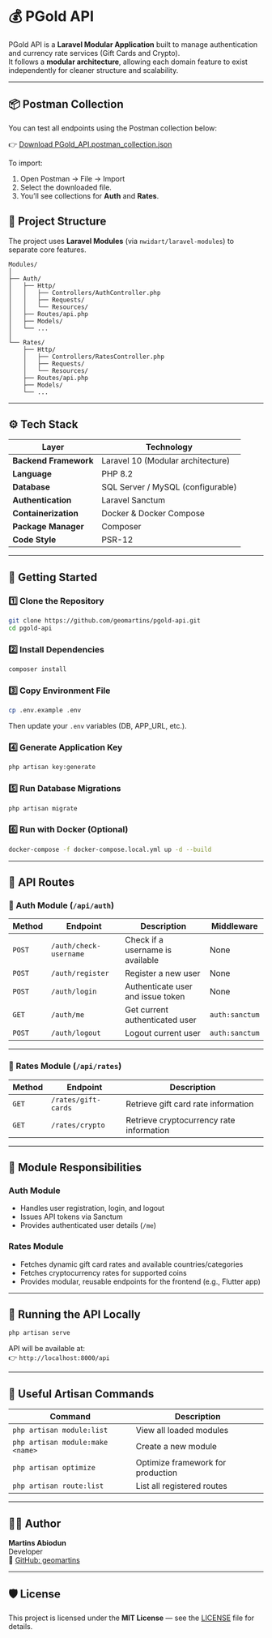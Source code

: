 # 💰 PGold API

PGold API is a **Laravel Modular Application** built to manage authentication and currency rate services (Gift Cards and Crypto).  
It follows a **modular architecture**, allowing each domain feature to exist independently for cleaner structure and scalability.

---


## 📦 Postman Collection
You can test all endpoints using the Postman collection below:

👉 [Download PGold_API.postman_collection.json](./PGold_API.postman_collection.json)

To import:
1. Open Postman → File → Import
2. Select the downloaded file.
3. You’ll see collections for **Auth** and **Rates**.


## 🧩 Project Structure

The project uses **Laravel Modules** (via `nwidart/laravel-modules`) to separate core features.

```
Modules/
│
├── Auth/
│   ├── Http/
│   │   ├── Controllers/AuthController.php
│   │   ├── Requests/
│   │   └── Resources/
│   ├── Routes/api.php
│   ├── Models/
│   └── ...
│
└── Rates/
    ├── Http/
    │   ├── Controllers/RatesController.php
    │   ├── Requests/
    │   └── Resources/
    ├── Routes/api.php
    ├── Models/
    └── ...
```

---

## ⚙️ Tech Stack

| Layer | Technology |
|-------|-------------|
| **Backend Framework** | Laravel 10 (Modular architecture) |
| **Language** | PHP 8.2 |
| **Database** | SQL Server / MySQL (configurable) |
| **Authentication** | Laravel Sanctum |
| **Containerization** | Docker & Docker Compose |
| **Package Manager** | Composer |
| **Code Style** | PSR-12 |

---

## 🚀 Getting Started

### 1️⃣ Clone the Repository

```bash
git clone https://github.com/geomartins/pgold-api.git
cd pgold-api
```

### 2️⃣ Install Dependencies

```bash
composer install
```

### 3️⃣ Copy Environment File

```bash
cp .env.example .env
```

Then update your `.env` variables (DB, APP_URL, etc.).

### 4️⃣ Generate Application Key

```bash
php artisan key:generate
```

### 5️⃣ Run Database Migrations

```bash
php artisan migrate
```

### 6️⃣ Run with Docker (Optional)

```bash
docker-compose -f docker-compose.local.yml up -d --build
```

---

## 🧠 API Routes

### 🔐 Auth Module (`/api/auth`)

| Method | Endpoint | Description | Middleware |
|---------|-----------|-------------|-------------|
| `POST` | `/auth/check-username` | Check if a username is available | None |
| `POST` | `/auth/register` | Register a new user | None |
| `POST` | `/auth/login` | Authenticate user and issue token | None |
| `GET` | `/auth/me` | Get current authenticated user | `auth:sanctum` |
| `POST` | `/auth/logout` | Logout current user | `auth:sanctum` |

---

### 💱 Rates Module (`/api/rates`)

| Method | Endpoint | Description |
|---------|-----------|-------------|
| `GET` | `/rates/gift-cards` | Retrieve gift card rate information |
| `GET` | `/rates/crypto` | Retrieve cryptocurrency rate information |

---

## 🧩 Module Responsibilities

### **Auth Module**
- Handles user registration, login, and logout
- Issues API tokens via Sanctum
- Provides authenticated user details (`/me`)

### **Rates Module**
- Fetches dynamic gift card rates and available countries/categories
- Fetches cryptocurrency rates for supported coins
- Provides modular, reusable endpoints for the frontend (e.g., Flutter app)

---

## 🧪 Running the API Locally

```bash
php artisan serve
```

API will be available at:  
👉 `http://localhost:8000/api`

---

## 🧰 Useful Artisan Commands

| Command | Description |
|----------|-------------|
| `php artisan module:list` | View all loaded modules |
| `php artisan module:make <name>` | Create a new module |
| `php artisan optimize` | Optimize framework for production |
| `php artisan route:list` | List all registered routes |

---

## 🧑‍💻 Author

**Martins Abiodun**  
Developer  
🔗 [GitHub: geomartins](https://github.com/geomartins)

---

## 🛡 License

This project is licensed under the **MIT License** — see the [LICENSE](LICENSE) file for details.
